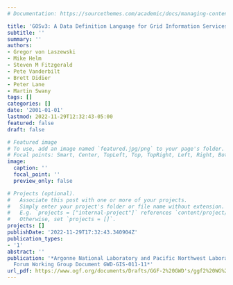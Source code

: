 ```yaml
---
# Documentation: https://sourcethemes.com/academic/docs/managing-content/

title: 'GOSv3: A Data Definition Language for Grid Information Services'
subtitle: ''
summary: ''
authors:
- Gregor von Laszewski
- Mike Helm
- Steven M Fitzgerald
- Pete Vanderbilt
- Brett Didier
- Peter Lane
- Martin Swany
tags: []
categories: []
date: '2001-01-01'
lastmod: 2022-11-29T12:32:43-05:00
featured: false
draft: false

# Featured image
# To use, add an image named `featured.jpg/png` to your page's folder.
# Focal points: Smart, Center, TopLeft, Top, TopRight, Left, Right, BottomLeft, Bottom, BottomRight.
image:
  caption: ''
  focal_point: ''
  preview_only: false

# Projects (optional).
#   Associate this post with one or more of your projects.
#   Simply enter your project's folder or file name without extension.
#   E.g. `projects = ["internal-project"]` references `content/project/deep-learning/index.md`.
#   Otherwise, set `projects = []`.
projects: []
publishDate: '2022-11-29T17:32:43.340904Z'
publication_types:
- '1'
abstract: ''
publication: '*Argonne National Laboratory and Pacific Northwest Laboratory and Grid
  Forum Working Group Document GWD-GIS-011-11*'
url_pdf: https://www.ogf.org/documents/Drafts/GGF-2%20GWD's/ggf2%20WG%20Docs/gis-wg-021-002.pdf
---
```

